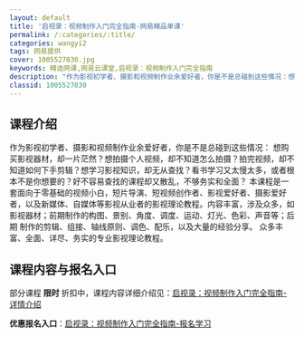 ```yaml
---
layout: default
title: '启视录：视频制作入门完全指南-网易精品单课'
permalink: /:categories/:title/
categories: wangyi2
tags: 网易提供
cover: 1005527030.jpg
keywords: 精选网课,网易云课堂,启视录：视频制作入门完全指南
description: "作为影视初学者、摄影和视频制作业余爱好者，你是不是总碰到这些情况：想购买影视器材，却一片茫然？想拍摄个人视频，却不知道怎么拍摄？拍完视频，却不知道如何下手剪辑？想学习影视知识，却无从查找？看"
classid: 1005527030
---
```


## 课程介绍

作为影视初学者、摄影和视频制作业余爱好者，你是不是总碰到这些情况：
       想购买影视器材，却一片茫然？想拍摄个人视频，却不知道怎么拍摄？拍完视频，却不知道如何下手剪辑？想学习影视知识，却无从查找？看书学习又太慢太多，或者根本不是你想要的？好不容易查找的课程却又散乱，不够务实和全面？
        本课程是一套面向于零基础的视频小白，短片导演、短视频创作者、影视爱好者、摄影爱好者，以及新媒体、自媒体等影视从业者的影视理论教程。内容丰富，涉及众多，如影视器材；前期制作的构图、景别、角度、调度、运动、灯光、色彩、声音等；后期
制作的剪辑、组接、轴线原则、调色、配乐，以及大量的经验分享。
       众多丰富、全面、详尽、务实的专业影视理论教程。

## 课程内容与报名入口

部分课程 **限时** 折扣中，课程内容详细介绍见：[启视录：视频制作入门完全指南-详情介绍](https://study.163.com/course/introduction/1005527030.htm?share=1&shareId=1025206652&utm_campaign=share&utm_medium=iphoneShare&utm_source=&utm_u=1025206652)

**优惠报名入口**：[启视录：视频制作入门完全指南-报名学习](https://study.163.com/course/introduction/1005527030.htm?share=1&shareId=1025206652&utm_campaign=share&utm_medium=iphoneShare&utm_source=&utm_u=1025206652)

